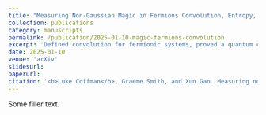 ```yaml
---
title: "Measuring Non-Gaussian Magic in Fermions Convolution, Entropy, and the Violation of Wicks Theorem and the Matchgate Identity"
collection: publications
category: manuscripts
permalink: /publication/2025-01-10-magic-fermions-convolution
excerpt: 'Defined convolution for fermionic systems, proved a quantum central limit theorem, and introduced efficient magic measures via relative entropy, violation of Wick's Theorem and the Matchgate identity.'
date: 2025-01-10
venue: 'arXiv'
slidesurl:
paperurl:
citation: '<b>Luke Coffman</b>, Graeme Smith, and Xun Gao. Measuring non-Gaussian magic in fermions: entropy, convolution, and the violation of Wick's theorem and the matchgate identity. arXiv, Jan. 2025.'
---
```


Some filler text.
